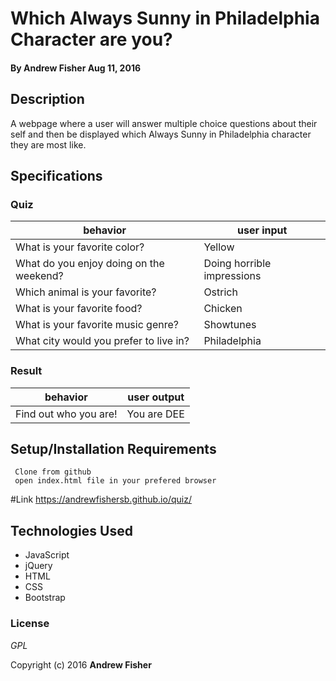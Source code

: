 # Which Always Sunny in Philadelphia Character are you?

#### By **Andrew Fisher** Aug 11, 2016

## Description
A webpage where a user will answer multiple choice questions about their self and then be displayed which Always Sunny in Philadelphia character they are most like.

## Specifications
### Quiz             
|behavior| user input
|------- | ------------- 
|What is your favorite color? | Yellow 
|What do you enjoy doing on the weekend? | Doing horrible impressions 
|Which animal is your favorite? | Ostrich 
|What is your favorite food? | Chicken 
|What is your favorite music genre? | Showtunes 
|What city would you prefer to live in? | Philadelphia

### Result
|behavior| user output
|------- | ------------- 
|Find out who you are! | You are DEE


## Setup/Installation Requirements

```
 Clone from github
 open index.html file in your prefered browser
```
#Link
https://andrewfishersb.github.io/quiz/

## Technologies Used

* JavaScript
* jQuery
* HTML
* CSS
* Bootstrap

### License

*GPL*

Copyright (c) 2016 **Andrew Fisher**
